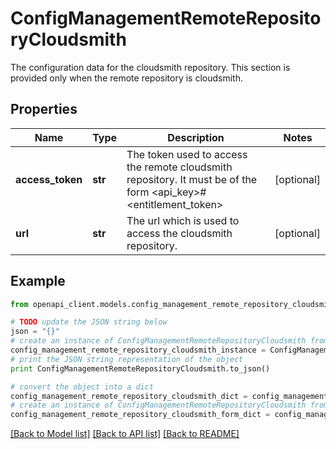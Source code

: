 # ConfigManagementRemoteRepositoryCloudsmith

The configuration data for the cloudsmith repository. This section is provided only when the remote repository is cloudsmith.

## Properties

Name | Type | Description | Notes
------------ | ------------- | ------------- | -------------
**access_token** | **str** | The token used to access the remote cloudsmith repository. It must be of the form &lt;api_key&gt;#&lt;entitlement_token&gt; | [optional] 
**url** | **str** | The url which is used to access the cloudsmith repository. | [optional] 

## Example

```python
from openapi_client.models.config_management_remote_repository_cloudsmith import ConfigManagementRemoteRepositoryCloudsmith

# TODO update the JSON string below
json = "{}"
# create an instance of ConfigManagementRemoteRepositoryCloudsmith from a JSON string
config_management_remote_repository_cloudsmith_instance = ConfigManagementRemoteRepositoryCloudsmith.from_json(json)
# print the JSON string representation of the object
print ConfigManagementRemoteRepositoryCloudsmith.to_json()

# convert the object into a dict
config_management_remote_repository_cloudsmith_dict = config_management_remote_repository_cloudsmith_instance.to_dict()
# create an instance of ConfigManagementRemoteRepositoryCloudsmith from a dict
config_management_remote_repository_cloudsmith_form_dict = config_management_remote_repository_cloudsmith.from_dict(config_management_remote_repository_cloudsmith_dict)
```
[[Back to Model list]](../README.md#documentation-for-models) [[Back to API list]](../README.md#documentation-for-api-endpoints) [[Back to README]](../README.md)


